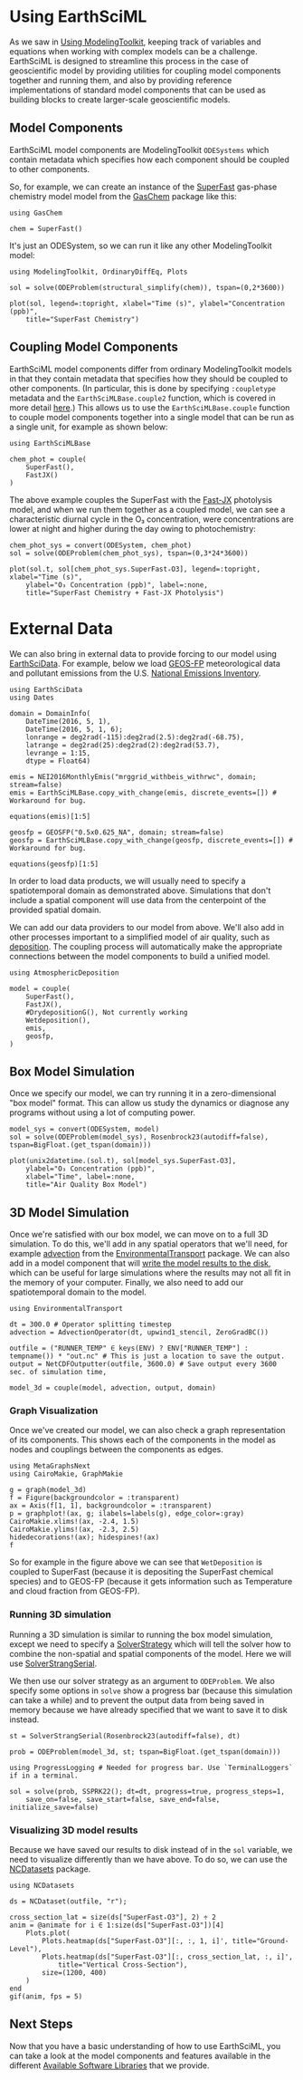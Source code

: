 # Using EarthSciML

As we saw in [Using ModelingToolkit](@ref), keeping track of variables and equations when working with complex models can be a challenge.
EarthSciML is designed to streamline this process in the case of geoscientific model by providing utilities for coupling model components together and running them, and also by providing reference implementations of standard model components that can be used as building blocks to create larger-scale geoscientific models.

## Model Components

EarthSciML model components are ModelingToolkit `ODESystems` which contain metadata which specifies how each component should be coupled to other components.

So, for example, we can create an instance of the [SuperFast](https://gaschem.earthsci.dev/stable/superfast/) gas-phase chemistry model model from the [GasChem](https://gaschem.earthsci.dev/stable/) package like this:

```@example using_earthsciml
using GasChem

chem = SuperFast()
```

It's just an ODESystem, so we can run it like any other ModelingToolkit model:

```@example using_earthsciml
using ModelingToolkit, OrdinaryDiffEq, Plots

sol = solve(ODEProblem(structural_simplify(chem)), tspan=(0,2*3600))

plot(sol, legend=:topright, xlabel="Time (s)", ylabel="Concentration (ppb)",
    title="SuperFast Chemistry")
```

## Coupling Model Components

EarthSciML model components differ from ordinary ModelingToolkit models in that they contain metadata that specifies how they should be coupled to other components.
(In particular, this is done by specifying `:coupletype` metadata and the `EarthSciMLBase.couple2` function, which is covered in more detail [here](https://base.earthsci.dev/dev/composition/).)
This allows us to use the `EarthSciMLBase.couple` function to couple model components together into a single model that can be run as a single unit, for example as shown below:

```@example using_earthsciml
using EarthSciMLBase

chem_phot = couple(
    SuperFast(),
    FastJX()
)
```

The above example couples the SuperFast with the [Fast-JX](https://gaschem.earthsci.dev/stable/api/#GasChem.FastJX-Tuple{}) photolysis model, and when we run them together as a coupled model, we can see a characteristic diurnal cycle in the O₃ concentration, were concentrations are lower at night and higher during the day owing to photochemistry:

```@example using_earthsciml
chem_phot_sys = convert(ODESystem, chem_phot)
sol = solve(ODEProblem(chem_phot_sys), tspan=(0,3*24*3600))

plot(sol.t, sol[chem_phot_sys.SuperFast₊O3], legend=:topright, xlabel="Time (s)", 
    ylabel="O₃ Concentration (ppb)", label=:none, 
    title="SuperFast Chemistry + Fast-JX Photolysis")
```

# External Data

We can also bring in external data to provide forcing to our model using [EarthSciData](https://data.earthsci.dev).
For example, below we load [GEOS-FP](https://data.earthsci.dev/stable/geosfp/) meteorological data and pollutant emissions from the U.S. [National Emissions Inventory](https://data.earthsci.dev/stable/nei2016/).

```@example using_earthsciml
using EarthSciData
using Dates

domain = DomainInfo(
    DateTime(2016, 5, 1),
    DateTime(2016, 5, 1, 6);
    lonrange = deg2rad(-115):deg2rad(2.5):deg2rad(-68.75),
    latrange = deg2rad(25):deg2rad(2):deg2rad(53.7),
    levrange = 1:15,
    dtype = Float64)

emis = NEI2016MonthlyEmis("mrggrid_withbeis_withrwc", domain; stream=false)
emis = EarthSciMLBase.copy_with_change(emis, discrete_events=[]) # Workaround for bug.

equations(emis)[1:5]
```

```@example using_earthsciml
geosfp = GEOSFP("0.5x0.625_NA", domain; stream=false)
geosfp = EarthSciMLBase.copy_with_change(geosfp, discrete_events=[]) # Workaround for bug.

equations(geosfp)[1:5]
```

In order to load data products, we will usually need to specify a spatiotemporal domain as demonstrated above.
Simulations that don't include a spatial component will use data from the centerpoint of the provided spatial domain.

We can add our data providers to our model from above.
We'll also add in other processes important to a simplified model of air quality, such as [deposition](https://deposition.earthsci.dev/stable/).
The coupling process will automatically make the appropriate connections between the model components to build a unified model.

```@example using_earthsciml
using AtmosphericDeposition

model = couple(
    SuperFast(),
    FastJX(),
    #DrydepositionG(), Not currently working
    Wetdeposition(),
    emis,
    geosfp,
)
```
## Box Model Simulation

Once we specify our model, we can try running it in a zero-dimensional "box model" format. 
This can allow us study the dynamics or diagnose any programs without using a lot of computing power.

```@example using_earthsciml
model_sys = convert(ODESystem, model)
sol = solve(ODEProblem(model_sys), Rosenbrock23(autodiff=false), tspan=BigFloat.(get_tspan(domain)))

plot(unix2datetime.(sol.t), sol[model_sys.SuperFast₊O3],
    ylabel="O₃ Concentration (ppb)", 
    xlabel="Time", label=:none, 
    title="Air Quality Box Model")
```

## 3D Model Simulation

Once we're satisfied with our box model, we can move on to a full 3D simulation.
To do this, we'll add in any spatial operators that we'll need, for example [advection](https://transport.earthsci.dev/stable/advection/) from the [EnvironmentalTransport](https://transport.earthsci.dev/stable/) package.
We can also add in a model component that will [write the model results to the disk](https://data.earthsci.dev/dev/api/#EarthSciData.NetCDFOutputter),
which can be useful for large simulations where the results may not all fit in the memory of your computer.
Finally, we also need to add our spatiotemporal domain to the model.

```@example using_earthsciml
using EnvironmentalTransport

dt = 300.0 # Operator splitting timestep
advection = AdvectionOperator(dt, upwind1_stencil, ZeroGradBC())

outfile = ("RUNNER_TEMP" ∈ keys(ENV) ? ENV["RUNNER_TEMP"] : tempname()) * "out.nc" # This is just a location to save the output.
output = NetCDFOutputter(outfile, 3600.0) # Save output every 3600 sec. of simulation time,

model_3d = couple(model, advection, output, domain)
```

### Graph Visualization

Once we've created our model, we can also check a graph representation of its components.
This shows each of the components in the model as nodes and couplings between the components as edges.

```@example using_earthsciml
using MetaGraphsNext
using CairoMakie, GraphMakie

g = graph(model_3d)
f = Figure(backgroundcolor = :transparent)
ax = Axis(f[1, 1], backgroundcolor = :transparent)
p = graphplot!(ax, g; ilabels=labels(g), edge_color=:gray)
CairoMakie.xlims!(ax, -2.4, 1.5)
CairoMakie.ylims!(ax, -2.3, 2.5)
hidedecorations!(ax); hidespines!(ax)
f
```

So for example in the figure above we can see that `WetDeposition` is coupled to SuperFast (because it is depositing the SuperFast chemical species) and to GEOS-FP (because it gets information such as Temperature and cloud fraction from GEOS-FP).

### Running 3D simulation

Running a 3D simulation is similar to running the box model simulation, except we need to specify a [SolverStrategy](https://base.earthsci.dev/stable/api/#EarthSciMLBase.SolverStrategy) which will tell the solver how to combine the non-spatial and spatial components of the model.
Here we will use [SolverStrangSerial](https://base.earthsci.dev/stable/api/#EarthSciMLBase.SolverStrangSerial).

We then use our solver strategy as an argument to `ODEProblem`.
We also specify some options in `solve` show a progress bar (because this simulation can take a while) and to prevent the output data from being saved in memory because we have already specified that we want to save it to disk instead.

```@example using_earthsciml
st = SolverStrangSerial(Rosenbrock23(autodiff=false), dt)

prob = ODEProblem(model_3d, st; tspan=BigFloat.(get_tspan(domain)))

using ProgressLogging # Needed for progress bar. Use `TerminalLoggers` if in a terminal.

sol = solve(prob, SSPRK22(); dt=dt, progress=true, progress_steps=1,
    save_on=false, save_start=false, save_end=false, initialize_save=false)
```

### Visualizing 3D model results

Because we have saved our results to disk instead of in the `sol` variable, we need to visualize differently than we have above. To do so, we can use the [NCDatasets](https://juliageo.org/NCDatasets.jl/stable/) package.

```@example using_earthsciml
using NCDatasets

ds = NCDataset(outfile, "r");

cross_section_lat = size(ds["SuperFast₊O3"], 2) ÷ 2
anim = @animate for i ∈ 1:size(ds["SuperFast₊O3"])[4]
    Plots.plot(
        Plots.heatmap(ds["SuperFast₊O3"][:, :, 1, i]', title="Ground-Level"),
        Plots.heatmap(ds["SuperFast₊O3"][:, cross_section_lat, :, i]', 
            title="Vertical Cross-Section"),
        size=(1200, 400)
    )
end
gif(anim, fps = 5)
```

## Next Steps

Now that you have a basic understanding of how to use EarthSciML, you can take a look at the model components and features available in the different [Available Software Libraries](@ref) that we provide.